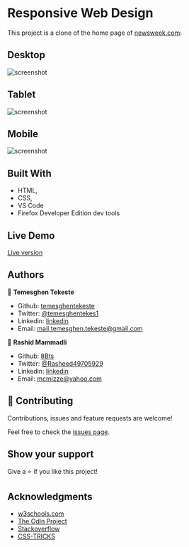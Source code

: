 # Responsive Web Design

This project is a clone of the home page of <a href="https://www.newsweek.com/"  target="_blank">newsweek.com</a>: 

## Desktop
![screenshot](https://github.com/temesghentekeste/thenextweb-clone/blob/homepage/images/app-screenshot.png)

## Tablet
![screenshot](https://github.com/temesghentekeste/thenextweb-clone/blob/homepage/images/app-screenshot-tablet.png)

## Mobile
![screenshot](https://github.com/temesghentekeste/thenextweb-clone/blob/homepage/images/app-screenshot-mobile.png)

## Built With

- HTML,
- CSS,
- VS Code
- Firefox Developer Edition dev tools

## Live Demo

<a href="https://rawcdn.githack.com/temesghentekeste/thenextweb-clone/31d0f0eec6c8df4f53796a7734b09342a695ce5a/index.html" target="_blank">Live version</a>

## Authors

👤 **Temesghen Tekeste**

- Github: [temesghentekeste](https://github.com/temesghentekeste)
- Twitter: [@temesghentekes1](https://twitter.com/temesghentekes1)
- Linkedin: [linkedin](https://www.linkedin.com/in/temesghen-tekeste-bahta-8b5243193/)
- Email:  mail.temesghen.tekeste@gmail.com

👤 **Rashid Mammadli**

- Github: [8Bts](https://github.com/8Bts)
- Twitter: [@Rasheed49705929](https://twitter.com/Rasheed49705929)
- Linkedin: [linkedin](https://www.linkedin.com/in/rashid-mammadli-62b9b1171/)
- Email: mcmizze@yahoo.com

## 🤝 Contributing

Contributions, issues and feature requests are welcome!

Feel free to check the <a href="https://github.com/temesghentekeste/thenextweb-clone/issues" target="_blank">issues page</a>.

## Show your support

Give a ⭐️ if you like this project!

## Acknowledgments

- <a href="https://www.w3schools.com/" target="_blank">w3schools.com</a> 
- <a href="https://www.theodinproject.com/" target="_blank">The Odin Project</a>
- <a href="https://www.stackoverflow.com/" target="_blank">Stackoverflow</a>
- <a href="https://css-tricks.com/" target="_blank">CSS-TRICKS</a>
